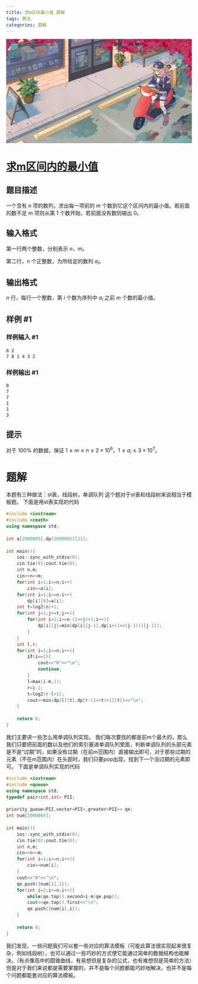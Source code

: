 ```yaml
---
title: 求m区间最小值 题解
tags: 算法
categories: 题解
---
```


![](Post8/1.jpg)
<!-- more -->
# [求m区间内的最小值](https://www.luogu.com.cn/problem/P1440)

## 题目描述

一个含有 $n$ 项的数列，求出每一项前的 $m$ 个数到它这个区间内的最小值。若前面的数不足 $m$ 项则从第 $1$ 个数开始，若前面没有数则输出 $0$。

## 输入格式

第一行两个整数，分别表示 $n$，$m$。

第二行，$n$ 个正整数，为所给定的数列 $a_i$。

## 输出格式

$n$ 行，每行一个整数，第 $i$ 个数为序列中 $a_i$ 之前 $m$ 个数的最小值。

## 样例 #1

### 样例输入 #1

```
6 2
7 8 1 4 3 2
```

### 样例输出 #1

```
0
7
7
1
1
3
```

## 提示

对于 $100\%$ 的数据，保证 $1\le m\le n\le2\times10^6$，$1\le a_i\le3\times10^7$。

# 题解

本题有三种做法：st表，线段树，单调队列
这个题对于st表和线段树来说相当于模板题。
下面是用st表实现的代码

```c++
#include <iostream>
#include <cmath>
using namespace std;

int a[2000005],dp[2000005][21];

int main(){
	ios::sync_with_stdio(0);
	cin.tie(0);cout.tie(0);
	int n,m;
	cin>>n>>m;
	for(int i=1;i<=n;i++)
		cin>>a[i];
	for(int i=1;i<=n;i++)
		dp[i][0]=a[i];
	int t=log2(n)+1;
	for(int j=1;j<=t;j++){
		for(int i=1;i<=n-(1<<j)+1;i++){
			dp[i][j]=min(dp[i][j-1],dp[i+(1<<(j-1))][j-1]);
		}
	}
	int l,r;
	for(int i=1;i<=n;i++){
		if(i==1){
			cout<<"0"<<"\n";
			continue;
		}
		l=max(i-m,1);
		r=i-1;
		t=log2(r-l+1);
		cout<<min(dp[l][t],dp[r-(1<<t)+1][t])<<"\n";
	}
	
	return 0;
}
```

我们主要讲一些怎么用单调队列实现。
我们每次要找的都是前m个最大的，那么我们只要把前面的数以及他们的索引塞进单调队列里面，判断单调队列的头部元素是不是“过期”的，如果没有过期（在前m范围内）直接输出即可，对于那些过期的元素（不在m范围内）在头部时，我们只要pop出现，找到下一个没过期的元素即可。
下面是单调队列实现的代码

```c++
#include <iostream>
#include <queue>
using namespace std;
typedef pair<int,int> PII;

priority_queue<PII,vector<PII>,greater<PII>> qe;
int num[2000005];

int main(){
	ios::sync_with_stdio(0);
	cin.tie(0);cout.tie(0);
	int n,m;
	cin>>n>>m;
	for(int i=1;i<=n;i++){
		cin>>num[i];
	}
	cout<<"0"<<"\n";
	qe.push({num[1],1});
	for(int i=2;i<=n;i++){
		while(qe.top().second<i-m)qe.pop();
		cout<<qe.top().first<<"\n";
		qe.push({num[i],i});
	}
	
	return 0;
}
```

我们发现，一些问题我们可以套一些对应的算法模板（可能此算法很实现起来很复杂，例如线段树），也可以通过一些巧妙的方式使它能通过简单的数据结构也能解决。（有点像高中的圆锥曲线，有易想但是复杂的公式，也有难想但是简单的方法）但是对于我们来说都是需要掌握的，并不是每个问题都能巧妙地解决，也并不是每个问题都能套对应的算法模板。